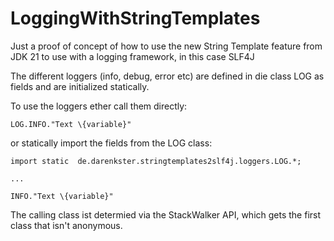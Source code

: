 # LoggingWithStringTemplates

Just a proof of concept of how to use the new String Template feature from JDK 21 to use with a logging framework, in this case SLF4J   

The different loggers (info, debug, error etc) are defined in die class LOG as fields and are initialized statically.

To use the loggers ether call them directly:

```
LOG.INFO."Text \{variable}"
```
or statically import the fields from the LOG class:
```
import static  de.darenkster.stringtemplates2slf4j.loggers.LOG.*;

...

INFO."Text \{variable}"

```
The calling class ist determied via the StackWalker API, which gets the first class that isn't anonymous.
